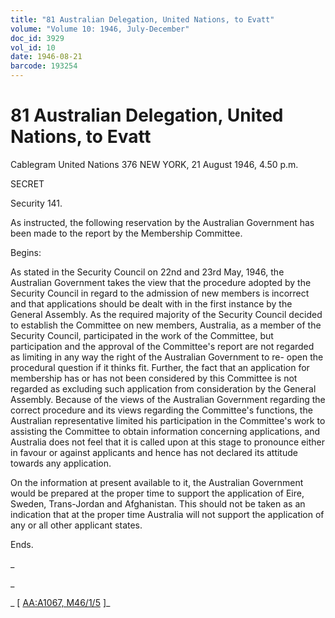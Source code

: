 ```yaml
---
title: "81 Australian Delegation, United Nations, to Evatt"
volume: "Volume 10: 1946, July-December"
doc_id: 3929
vol_id: 10
date: 1946-08-21
barcode: 193254
---
```


# 81 Australian Delegation, United Nations, to Evatt

Cablegram United Nations 376 NEW YORK, 21 August 1946, 4.50 p.m.

SECRET

Security 141.

As instructed, the following reservation by the Australian Government has been made to the report by the Membership Committee.

Begins:

As stated in the Security Council on 22nd and 23rd May, 1946, the Australian Government takes the view that the procedure adopted by the Security Council in regard to the admission of new members is incorrect and that applications should be dealt with in the first instance by the General Assembly. As the required majority of the Security Council decided to establish the Committee on new members, Australia, as a member of the Security Council, participated in the work of the Committee, but participation and the approval of the Committee's report are not regarded as limiting in any way the right of the Australian Government to re- open the procedural question if it thinks fit. Further, the fact that an application for membership has or has not been considered by this Committee is not regarded as excluding such application from consideration by the General Assembly. Because of the views of the Australian Government regarding the correct procedure and its views regarding the Committee's functions, the Australian representative limited his participation in the Committee's work to assisting the Committee to obtain information concerning applications, and Australia does not feel that it is called upon at this stage to pronounce either in favour or against applicants and hence has not declared its attitude towards any application.

On the information at present available to it, the Australian Government would be prepared at the proper time to support the application of Eire, Sweden, Trans-Jordan and Afghanistan. This should not be taken as an indication that at the proper time Australia will not support the application of any or all other applicant states.

Ends.

_

_

_ [ [AA:A1067, M46/1/5](http://www.naa.gov.au/cgi-bin/Search?O=I&Number=193254) ]_
